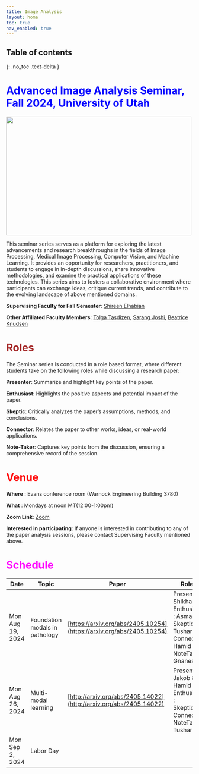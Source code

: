 ```yaml
---
title: Image Analysis
layout: home
toc: true
nav_enabled: true
---
```

## Table of contents
{: .no_toc .text-delta }

# <span style="color:blue;">Advanced Image Analysis Seminar, Fall 2024, University of Utah</span>

<img src='class-pic.png' width="500" height="320">

This seminar series serves as a platform for exploring the latest advancements and research breakthroughs in the fields of Image Processing, Medical Image Processing, Computer Vision, and Machine Learning. It provides an opportunity for researchers, practitioners, and students to engage in in-depth discussions, share innovative methodologies, and examine the practical applications of these technologies. This series aims to fosters a collaborative environment where participants can exchange ideas, critique current trends, and contribute to the evolving landscape of above mentioned domains.

**Supervising Faculty for Fall Semester**: [Shireen Elhabian](https://www.sci.utah.edu/~shireen/)

**Other Affiliated Faculty Members**: [Tolga Tasdizen](https://www.sci.utah.edu/~tolga/), [Sarang Joshi](https://www.bme.utah.edu/profile/?unid=u0492366), [Beatrice Knudsen](https://healthcare.utah.edu/find-a-doctor/beatrice-s-knudsen)

# <span style="color:brown;">Roles</span>
The Seminar series is conducted in a role based format, where different students take on the following roles while discussing a research paper:

**Presenter**: Summarize and highlight key points of the paper.

**Enthusiast**: Highlights the positive aspects and potential impact of the paper.

**Skeptic**: Critically analyzes the paper’s assumptions, methods, and conclusions.

**Connector**: Relates the paper to other works, ideas, or real-world applications.

**Note-Taker**: Captures key points from the discussion, ensuring a comprehensive record of the session.

# <span style="color:red;">Venue</span>

**Where** : Evans conference room (Warnock Engineering Building 3780)

**What** : Mondays at noon MT(12:00-1:00pm)

**Zoom Link**: [Zoom](https://utah.zoom.us/j/91366600599?pwd=eYMNAYsdFo9rThc5JMZoNOcbM3tdRo.1)

**Interested in participating**: If anyone is interested in contributing to any of the paper analysis sessions, please contact Supervising Faculty mentioned above.

# <span style="color:magenta;">Schedule</span>

| Date             | Topic                          | Paper                                                                                                    | Roles                                                                                                | Slides |
| ---------------- | ------------------------------ | -------------------------------------------------------------------------------------------------------- | ---------------------------------------------------------------------------------------------------- | ------ |
| Mon Aug 19, 2024 | Foundation modals in pathology | [](https://arxiv.org/abs/2405.10254)[https://arxiv.org/abs/2405.10254](https://arxiv.org/abs/2405.10254) | Presenter: Shikha<br>Enthusiast : Asma<br>Skeptic : Tushar<br>Connector: Hamid<br>NoteTaker: Gnanesh |        |
| Mon Aug 26, 2024 | Multi-modal learning           | [](http://arxiv.org/abs/2405.14022)[http://arxiv.org/abs/2405.14022](http://arxiv.org/abs/2405.14022)    | Presenter: Jakob & Hamid<br>Enthusiast :<br>Skeptic :<br>Connector:<br>NoteTaker: Tushar             |        |
| Mon Sep 2, 2024  | Labor Day                      |                                                                                                          |                                                                                                      |        |
